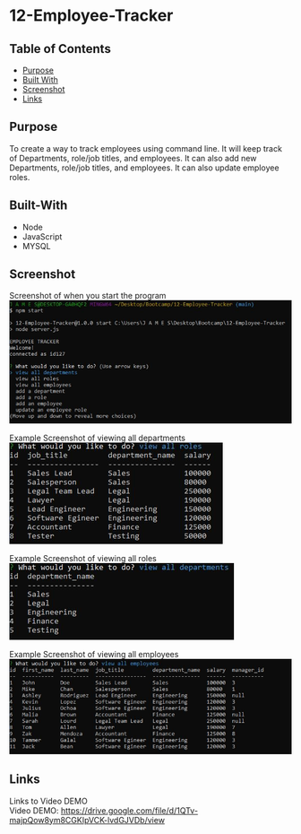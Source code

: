# 12-Employee-Tracker

## Table of Contents
  * [Purpose](#purpose)
  * [Built With](#built-with)
  * [Screenshot](#screenshot)
  * [Links](#links)    

## Purpose
To create a way to track employees using command line. It will keep track of Departments, role/job titles, and employees. It can also add new Departments, role/job titles, and employees. It can also update employee roles.

## Built-With
- Node
- JavaScript 
- MYSQL

## Screenshot
Screenshot of when you start the program  
![screenshot of sample html](images/screenshot1.jpg) 
    
Example Screenshot of viewing all departments     
![screenshot of sample html](images/screenshot4.jpg) 
   
Example Screenshot of viewing all roles    
![screenshot of sample html](images/screenshot3.jpg)  
  
Example Screenshot of viewing all employees  
![screenshot of sample html](images/screenshot2.jpg)


  

## Links
Links to Video DEMO    
Video DEMO: https://drive.google.com/file/d/1QTv-majpQow8ym8CGKIpVCK-lvdGJVDb/view   
 

